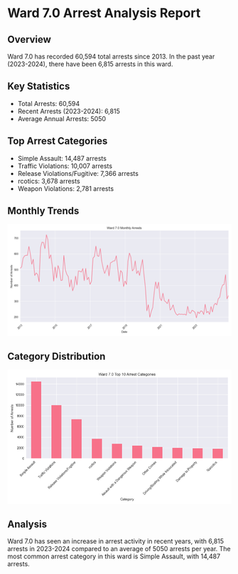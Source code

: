 # Ward 7.0 Arrest Analysis Report

## Overview
Ward 7.0 has recorded 60,594 total arrests since 2013. In the past year (2023-2024), there have been 6,815 arrests in this ward.

## Key Statistics
- Total Arrests: 60,594
- Recent Arrests (2023-2024): 6,815
- Average Annual Arrests: 5050

## Top Arrest Categories
- Simple Assault: 14,487 arrests
- Traffic Violations: 10,007 arrests
- Release Violations/Fugitive: 7,366 arrests
-  rcotics: 3,678 arrests
- Weapon Violations: 2,781 arrests

## Monthly Trends
![Monthly Arrest Trends](ward_7.0_monthly_trends.png)

## Category Distribution
![Top 10 Arrest Categories](ward_7.0_categories.png)

## Analysis
Ward 7.0 has seen an increase in arrest activity in recent years, with 6,815 arrests in 2023-2024 compared to an average of 5050 arrests per year.
The most common arrest category in this ward is Simple Assault, with 14,487 arrests.
